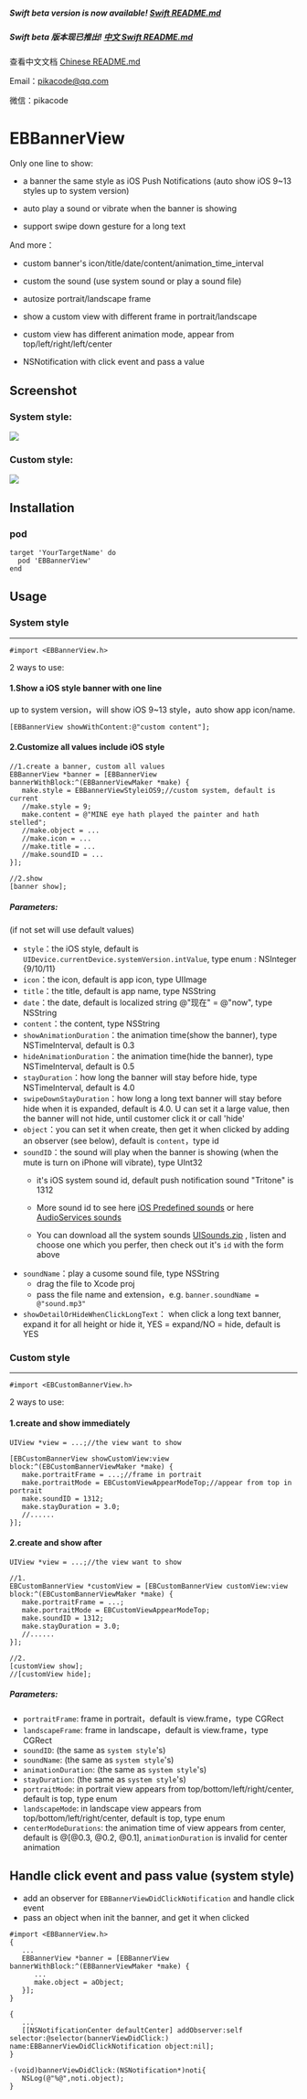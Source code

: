 ##### Swift beta version is now available! [Swift README.md](README_Swift.md)

##### Swift beta 版本现已推出! [中文 Swift README.md](README_CHS_Swift.md)

查看中文文档 [Chinese README.md](/README_CHS.md)

Email：pikacode@qq.com

微信：pikacode


# EBBannerView

Only one line to show:

- a banner the same style as iOS Push Notifications (auto show iOS 9~13 styles up to system version)
- auto play a sound or vibrate when the banner is showing


- support swipe down gesture for a long text

And more：

- custom banner's icon/title/date/content/animation_time_interval
- custom the sound (use system sound or play a sound file)


- autosize portrait/landscape frame
- show a custom view with different frame in portrait/landscape
- custom view has different animation mode, appear from top/left/right/left/center


- NSNotification with click event and pass a value




## Screenshot

### System style:

  ![](screenshot/3.gif)



### Custom style:

  ![](screenshot/4.gif)



## Installation

### pod

	target 'YourTargetName' do
	  pod 'EBBannerView'
	end



## Usage


### System style

---

```objc
#import <EBBannerView.h>
```

2 ways to use:



#### 1.Show a iOS style banner with one line

up to system version，will show iOS 9~13 style，auto show app icon/name.

```objc
[EBBannerView showWithContent:@"custom content"];
```




#### 2.Customize all values include iOS style

```objc
//1.create a banner, custom all values
EBBannerView *banner = [EBBannerView bannerWithBlock:^(EBBannerViewMaker *make) {
   make.style = EBBannerViewStyleiOS9;//custom system, default is current
   //make.style = 9;
   make.content = @"MINE eye hath played the painter and hath stelled";
   //make.object = ...
   //make.icon = ...
   //make.title = ...
   //make.soundID = ...
}];
 
//2.show
[banner show];
```



##### Parameters: 

(if not set will use default values)

- `style`：the iOS style, default is `UIDevice.currentDevice.systemVersion.intValue`, type enum : NSInteger {9/10/11}
- `icon`：the icon, default is app icon, type UIImage
- `title`：the title, default is app name, type NSString
- `date`：the date, default is localized string @"现在" =  @"now", type NSString
- `content`：the content, type NSString
- `showAnimationDuration`：the animation time(show the banner), type NSTimeInterval, default is 0.3
- `hideAnimationDuration`：the animation time(hide the banner), type NSTimeInterval, default is 0.5
- `stayDuration`：how long the banner will stay before hide, type NSTimeInterval, default is 4.0
- `swipeDownStayDuration`：how long a long text banner will stay before hide when it is expanded, default is 4.0. U can set it a large value, then the banner will not hide, until customer click it or call 'hide'
- `object`：you can set it when create, then get it when clicked by adding an observer (see below), default is `content`，type id
- `soundID`：the sound will play when the banner is showing (when the mute is turn on iPhone will vibrate), type UInt32
  - it's iOS system sound id, default push notification sound "Tritone" is 1312
  - More sound id to see here [iOS Predefined sounds](http://iphonedevwiki.net/index.php/AudioServices#) or here [AudioServices sounds](http://www.cocoachina.com/bbs/read.php?tid=134344)

  - You can download all the system sounds [UISounds.zip](/UISounds.zip) , listen and choose one which you perfer, then check out it's `id` with the form above
- `soundName`：play a cusome sound file, type NSString
  - drag the file to Xcode proj
  - pass the file name and extension，e.g. `banner.soundName = @"sound.mp3"` 
- `showDetailOrHideWhenClickLongText`： when click a long text banner, expand it for all height or hide it, YES = expand/NO = hide, default is YES




### Custom style

---

```objc
#import <EBCustomBannerView.h>
```

2 ways to use:



#### 1.create and show immediately

```objc
UIView *view = ...;//the view want to show

[EBCustomBannerView showCustomView:view block:^(EBCustomBannerViewMaker *make) {
   make.portraitFrame = ...;//frame in portrait
   make.portraitMode = EBCustomViewAppearModeTop;//appear from top in portrait
   make.soundID = 1312;
   make.stayDuration = 3.0;
   //......
}];
```



#### 2.create and show after

```objc
UIView *view = ...;//the view want to show

//1.
EBCustomBannerView *customView = [EBCustomBannerView customView:view block:^(EBCustomBannerViewMaker *make) {
   make.portraitFrame = ...;
   make.portraitMode = EBCustomViewAppearModeTop;
   make.soundID = 1312;
   make.stayDuration = 3.0;
   //......
}];

//2.
[customView show];
//[customView hide];
```



##### Parameters:

- `portraitFrame`:  frame in portrait，default is view.frame，type CGRect
- `landscapeFrame`: frame in landscape，default is view.frame，type CGRect
- `soundID`: (the same as `system style`'s)
- `soundName`: (the same as `system style`'s)
- `animationDuration`: (the same as `system style`'s)
- `stayDuration`: (the same as `system style`'s)
- `portraitMode`: in portrait view appears from top/bottom/left/right/center, default is top, type enum
- `landscapeMode`: in landscape view appears from top/bottom/left/right/center, default is top, type enum
- `centerModeDurations`: the animation time of view appears from center, default is @[@0.3, @0.2, @0.1],  `animationDuration` is invalid for center animation





## Handle click event and pass value (system style)

- add an observer for `EBBannerViewDidClickNotification` and handle click event
- pass an object when init the banner, and get it when clicked

```soobjc
#import <EBBannerView.h>
{
   ...
   EBBannerView *banner = [EBBannerView bannerWithBlock:^(EBBannerViewMaker *make) {
      ...
      make.object = aObject;
   }];
}

{
   ...
   [[NSNotificationCenter defaultCenter] addObserver:self selector:@selector(bannerViewDidClick:) name:EBBannerViewDidClickNotification object:nil];
}

-(void)bannerViewDidClick:(NSNotification*)noti{
   NSLog(@"%@",noti.object);
}
```
